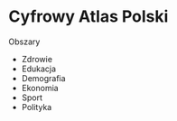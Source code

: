 Cyfrowy Atlas Polski
====================

Obszary

* Zdrowie
* Edukacja
* Demografia
* Ekonomia
* Sport
* Polityka

